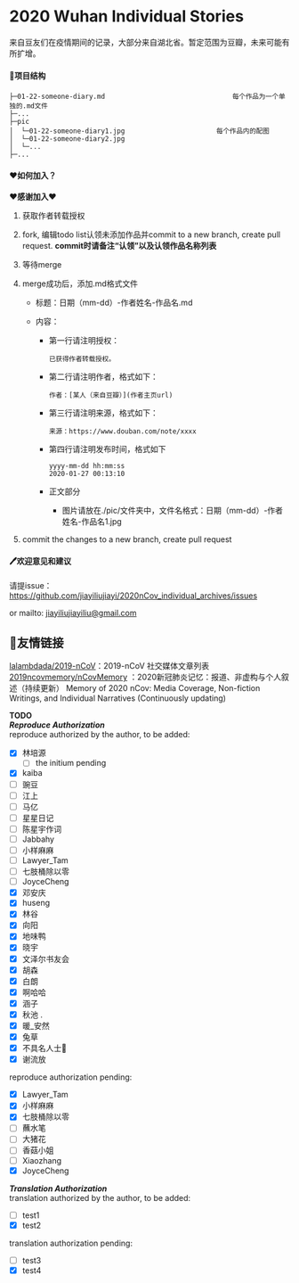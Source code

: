 # 2020 Wuhan Individual Stories  

来自豆友们在疫情期间的记录，大部分来自湖北省。暂定范围为豆瓣，未来可能有所扩增。  

#### 📖项目结构  

```
├─01-22-someone-diary.md								每个作品为一个单独的.md文件
├─...
├─pic                          
│  └─01-22-someone-diary1.jpg						每个作品内的配图
│  └─01-22-someone-diary2.jpg
│  └─...
├─...
```

#### ❤️如何加入？  

❤️**感谢加入**❤️

1. 获取作者转载授权 

2. fork, 编辑todo list认领未添加作品并commit to a new branch, create pull request. **commit时请备注“认领”以及认领作品名称列表**

3. 等待merge

4. merge成功后，添加.md格式文件

   - 标题：日期（mm-dd）-作者姓名-作品名.md

   - 内容：

     - 第一行请注明授权：

       ```
       已获得作者转载授权。
       ```

     - 第二行请注明作者，格式如下：

       ```
       作者：[某人（来自豆瓣）](作者主页url) 
       ```

     - 第三行请注明来源，格式如下：

       ```来源：https://www.douban.com/note/xxxx
       来源：https://www.douban.com/note/xxxx
       ```

     - 第四行请注明发布时间，格式如下

       ```
       yyyy-mm-dd hh:mm:ss
       2020-01-27 00:13:10
       ```

     - 正文部分

       - 图片请放在./pic/文件夹中，文件名格式：日期（mm-dd）-作者姓名-作品名1.jpg

5. commit the changes to a new branch, create pull request







#### 🖊️欢迎意见和建议

请提issue：https://github.com/jiayiliujiayi/2020nCov_individual_archives/issues

or mailto: jiayiliujiayiliu@gmail.com

## 👬友情链接  

[lalambdada/2019-nCoV](https://github.com/lalambdada/2019-nCoV)：2019-nCoV 社交媒体文章列表  
[2019ncovmemory/nCovMemory](https://github.com/2019ncovmemory/nCovMemory) ：2020新冠肺炎记忆：报道、非虚构与个人叙述（持续更新） Memory of 2020 nCov: Media Coverage, Non-fiction Writings, and Individual Narratives (Continuously updating)



**TODO**  
**_Reproduce Authorization_**  
reproduce authorized by the author, to be added:  

- [x] 林培源 
  - [ ] the initium pending  
- [x] kaiba
- [ ] 豌豆  
- [ ] 江上  
- [ ] 马亿  
- [ ] 星星日记  
- [ ] 陈星宇作词  
- [ ] Jabbahy  
- [ ] 小样麻麻   
- [ ] Lawyer_Tam 
- [ ] 七肢桶除以零  
- [ ] JoyceCheng 
- [X] 邓安庆  
- [X] huseng  
- [X] 林谷  
- [X] 向阳
- [X] 地味鸭
- [X] 晓宇
- [X] 文泽尔书友会  
- [X] 胡森
- [X] 白朗
- [X] 啊哈哈  
- [X] 涵子  
- [X] 秋池 .  
- [X] 暖_安然  
- [X] 兔草  
- [X] 不具名人士🌈  
- [X] 谢流放  
<!---
- [ ]   
- [ ]   
- [ ]   
- [X]   
- [X]   
- [X]   
--->
reproduce authorization pending:  
- [X] Lawyer_Tam  
- [X] 小样麻麻  
- [X] 七肢桶除以零  
- [ ] 蘸水笔  
- [ ] 大猪花  
- [ ] 香菇小姐  
- [ ] Xiaozhang  
- [X] JoyceCheng  
<!--- 
- [ ]   
- [ ]   
- [ ]   
- [ ]   --->  

**_Translation Authorization_**  
translation authorized by the author, to be added:  
- [ ] test1
- [x] test2  

translation authorization pending:   
- [ ] test3
- [x] test4  
